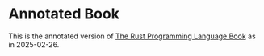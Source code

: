 # Annotated Book

This is the annotated version of [The Rust Programming Language Book](https://doc.rust-lang.org/book/) as in 2025-02-26.
